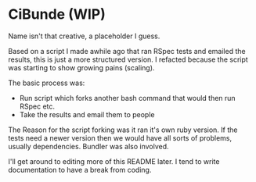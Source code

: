 # CiBunde (WIP)

Name isn't that creative, a placeholder I guess.

Based on a script I made awhile ago that ran RSpec tests and emailed the results, this is just a more structured version. I refacted because the script was starting to show growing pains (scaling).

The basic process was:

 - Run script which forks another bash command that would then run RSpec etc.
 - Take the results and email them to people

The Reason for the script forking was it ran it's own ruby version. If the tests need a newer version then we would have all sorts of problems, usually dependencies. Bundler was also involved.

I'll get around to editing more of this README later. I tend to write documentation to have a break from coding.
